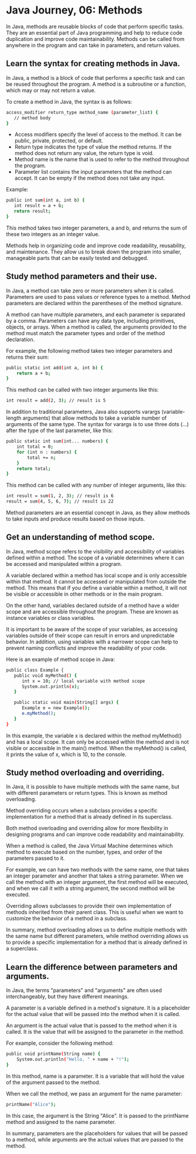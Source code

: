 
# Java Journey, 06: Methods

In Java, methods are reusable blocks of code that perform specific tasks. They are an essential part of Java programming and help to reduce code duplication and improve code maintainability. Methods can be called from anywhere in the program and can take in parameters, and return values.

## Learn the syntax for creating methods in Java.

In Java, a method is a block of code that performs a specific task and can be reused throughout the program. A method is a subroutine or a function, which may or may not return a value.

To create a method in Java, the syntax is as follows:

```bash
access_modifier return_type method_name (parameter_list) {
   // method body
}
```

- Access modifiers specify the level of access to the method. It can be public, private, protected, or default.
- Return type indicates the type of value the method returns. If the method does not return any value, the return type is void.
- Method name is the name that is used to refer to the method throughout the program.
- Parameter list contains the input parameters that the method can accept. It can be empty if the method does not take any input.

Example:

```bash
public int sum(int a, int b) {
   int result = a + b;
   return result;
}
```

This method takes two integer parameters, a and b, and returns the sum of these two integers as an integer value.

Methods help in organizing code and improve code readability, reusability, and maintenance. They allow us to break down the program into smaller, manageable parts that can be easily tested and debugged.

## Study method parameters and their use.

In Java, a method can take zero or more parameters when it is called. Parameters are used to pass values or reference types to a method. Method parameters are declared within the parentheses of the method signature.

A method can have multiple parameters, and each parameter is separated by a comma. Parameters can have any data type, including primitives, objects, or arrays. When a method is called, the arguments provided to the method must match the parameter types and order of the method declaration.

For example, the following method takes two integer parameters and returns their sum:

```bash
public static int add(int a, int b) {
    return a + b;
}
```

This method can be called with two integer arguments like this:

```bash
int result = add(2, 3); // result is 5
```

In addition to traditional parameters, Java also supports varargs (variable-length arguments) that allow methods to take a variable number of arguments of the same type. The syntax for varargs is to use three dots (...) after the type of the last parameter, like this:

```bash
public static int sum(int... numbers) {
    int total = 0;
    for (int n : numbers) {
        total += n;
    }
    return total;
}
```

This method can be called with any number of integer arguments, like this:

```bash
int result = sum(1, 2, 3); // result is 6
result = sum(4, 5, 6, 7); // result is 22
```

Method parameters are an essential concept in Java, as they allow methods to take inputs and produce results based on those inputs.

## Get an understanding of method scope.

In Java, method scope refers to the visibility and accessibility of variables defined within a method. The scope of a variable determines where it can be accessed and manipulated within a program.

A variable declared within a method has local scope and is only accessible within that method. It cannot be accessed or manipulated from outside the method. This means that if you define a variable within a method, it will not be visible or accessible in other methods or in the main program.

On the other hand, variables declared outside of a method have a wider scope and are accessible throughout the program. These are known as instance variables or class variables.

It is important to be aware of the scope of your variables, as accessing variables outside of their scope can result in errors and unpredictable behavior. In addition, using variables with a narrower scope can help to prevent naming conflicts and improve the readability of your code.

Here is an example of method scope in Java:

```bash
public class Example {
   public void myMethod() {
      int x = 10; // local variable with method scope
      System.out.println(x);
   }

   public static void main(String[] args) {
      Example e = new Example();
      e.myMethod();
   }
}
```

In this example, the variable x is declared within the method myMethod() and has a local scope. It can only be accessed within the method and is not visible or accessible in the main() method. When the myMethod() is called, it prints the value of x, which is 10, to the console.

## Study method overloading and overriding.

In Java, it is possible to have multiple methods with the same name, but with different parameters or return types. This is known as method overloading.

Method overriding occurs when a subclass provides a specific implementation for a method that is already defined in its superclass.

Both method overloading and overriding allow for more flexibility in designing programs and can improve code readability and maintainability.

When a method is called, the Java Virtual Machine determines which method to execute based on the number, types, and order of the parameters passed to it.

For example, we can have two methods with the same name, one that takes an integer parameter and another that takes a string parameter. When we call the method with an integer argument, the first method will be executed, and when we call it with a string argument, the second method will be executed.

Overriding allows subclasses to provide their own implementation of methods inherited from their parent class. This is useful when we want to customize the behavior of a method in a subclass.

In summary, method overloading allows us to define multiple methods with the same name but different parameters, while method overriding allows us to provide a specific implementation for a method that is already defined in a superclass.

## Learn the difference between parameters and arguments.

In Java, the terms "parameters" and "arguments" are often used interchangeably, but they have different meanings.

A parameter is a variable defined in a method's signature. It is a placeholder for the actual value that will be passed into the method when it is called.

An argument is the actual value that is passed to the method when it is called. It is the value that will be assigned to the parameter in the method.

For example, consider the following method:

```bash
public void printName(String name) {
    System.out.println("Hello, " + name + "!");
}
```

In this method, name is a parameter. It is a variable that will hold the value of the argument passed to the method.

When we call the method, we pass an argument for the name parameter:

```bash
printName("Alice");
```

In this case, the argument is the String "Alice". It is passed to the printName method and assigned to the name parameter.

In summary, parameters are the placeholders for values that will be passed to a method, while arguments are the actual values that are passed to the method.
